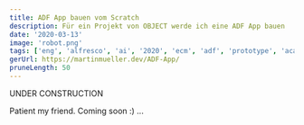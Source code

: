 ```yaml
---
title: ADF App bauen vom Scratch
description: Für ein Projekt von OBJECT werde ich eine ADF App bauen
date: '2020-03-13'
image: 'robot.png'
tags: ['eng', 'alfresco', 'ai', '2020', 'ecm', 'adf', 'prototype', 'aca', 'object']
gerUrl: https://martinmueller.dev/ADF-App/
pruneLength: 50
---
```


UNDER CONSTRUCTION

Patient my friend. Coming soon :) ...